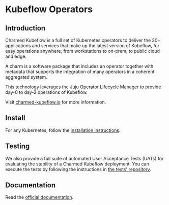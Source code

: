 # Kubeflow Operators

## Introduction

Charmed Kubeflow is a full set of Kubernetes operators to deliver the 30+ applications and services
that make up the latest version of Kubeflow, for easy operations anywhere, from workstations to
on-prem, to public cloud and edge.

A charm is a software package that includes an operator together with metadata that supports the
integration of many operators in a coherent aggregated system.

This technology leverages the Juju Operator Lifecycle Manager to provide day-0 to day-2 operations
of Kubeflow.

Visit [charmed-kubeflow.io][charmedkf] for more information.

## Install


For any Kubernetes, follow the [installation instructions][install].

## Testing

We also provide a full suite of automated User Acceptance Tests (UATs) for evaluating the stability of a Charmed Kubeflow deployment. You can execute the tests by following the instructions in [the tests' repository](https://github.com/canonical/charmed-kubeflow-uats).

## Documentation

Read the [official documentation][docs].

[charmedkf]: https://charmed-kubeflow.io/
[docs]: https://charmed-kubeflow.io/docs/
[install]: https://charmed-kubeflow.io/docs/install
